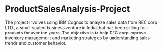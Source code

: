 # ProductSalesAnalysis-Project
The project involves using IBM Cognos to analyze sales data from REC corp LTD., a small-scaled business venture in India that has been selling four products for over ten years. The objective is to help REC corp improve inventory management and marketing strategies by understanding sales trends and customer behavior. 

